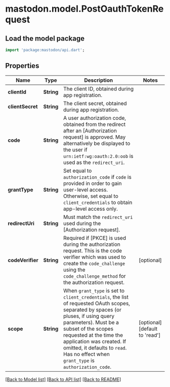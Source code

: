 # mastodon.model.PostOauthTokenRequest

## Load the model package
```dart
import 'package:mastodon/api.dart';
```

## Properties
Name | Type | Description | Notes
------------ | ------------- | ------------- | -------------
**clientId** | **String** | The client ID, obtained during app registration. | 
**clientSecret** | **String** | The client secret, obtained during app registration. | 
**code** | **String** | A user authorization code, obtained from the redirect after an [Authorization request] is approved. May alternatively be displayed to the user if `urn:ietf:wg:oauth:2.0:oob` is used as the `redirect_uri`. | 
**grantType** | **String** | Set equal to `authorization_code` if `code` is provided in order to gain user-level access. Otherwise, set equal to `client_credentials` to obtain app-level access only. | 
**redirectUri** | **String** | Must match the `redirect_uri` used during the [Authorization request]. | 
**codeVerifier** | **String** | Required if [PKCE] is used during the authorization request. This is the code verifier which was used to create the `code_challenge` using the `code_challenge_method` for the authorization request. | [optional] 
**scope** | **String** | When `grant_type` is set to `client_credentials`, the list of requested OAuth scopes, separated by spaces (or pluses, if using query parameters). Must be a subset of the scopes requested at the time the application was created. If omitted, it defaults to `read`. Has no effect when `grant_type` is `authorization_code`. | [optional] [default to 'read']

[[Back to Model list]](../README.md#documentation-for-models) [[Back to API list]](../README.md#documentation-for-api-endpoints) [[Back to README]](../README.md)


